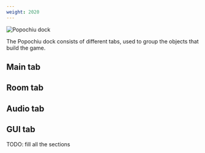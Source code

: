 ```yaml
---
weight: 2020
---
```


![Popochiu dock](./assets/images/_other/_popochiu_dock.png)

The Popochiu dock consists of different tabs, used to group the objects that build the game.

## Main tab

## Room tab

## Audio tab

## GUI tab

TODO: fill all the sections